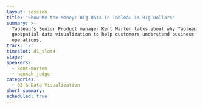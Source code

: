 ```yaml
---
layout: session
title: 'Show Me the Money: Big Data in Tableau is Big Dollars'
summary: >-
  Tableau’s Senior Product manager Kent Marten talks about why Tableau is using
  geospatial data visualization to help customers understand business
  operations.
track: '2'
timeslot: d1_slot4
stage:
speakers:
  - kent-marten
  - hannah-judge
categories:
  - BI & Data Visualization
short_summary:
scheduled: true
---
```


